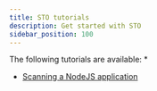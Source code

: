 ```yaml
---
title: STO tutorials
description: Get started with STO
sidebar_position: 100
---
```



The following tutorials are available:
* 
* [Scanning a NodeJS application](/tutorials/orchestrate-security-tests/nodejs-firstscan)